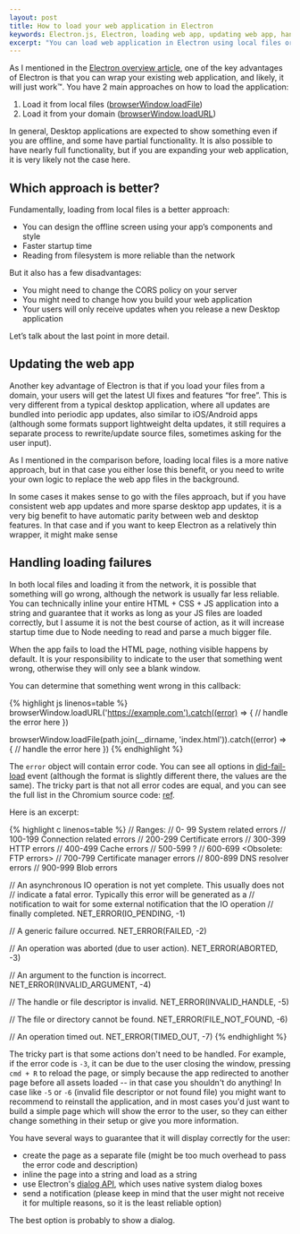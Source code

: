 ```yaml
---
layout: post
title: How to load your web application in Electron
keywords: Electron.js, Electron, loading web app, updating web app, handle Electron errors
excerpt: "You can load web application in Electron using local files or pointing to a domain"
---
```


As I mentioned in the [Electron overview article](/2025/07/13/electron-overview), one of the key advantages of Electron is that you can wrap your existing web application, and likely, it will just work™. You have 2 main approaches on how to load the application:

1. Load it from local files ([browserWindow.loadFile](https://www.electronjs.org/docs/latest/api/browser-window#winloadfilefilepath-options))
2. Load it from your domain ([browserWindow.loadURL](https://www.electronjs.org/docs/latest/api/browser-window#winloadurlurl-options))

In general, Desktop applications are expected to show something even if you are offline, and some have partial functionality. It is also possible to have nearly full functionality, but if you are expanding your web application, it is very likely not the case here.

## Which approach is better?

Fundamentally, loading from local files is a better approach:

- You can design the offline screen using your app’s components and style
- Faster startup time
- Reading from filesystem is more reliable than the network

But it also has a few disadvantages:

- You might need to change the CORS policy on your server
- You might need to change how you build your web application
- Your users will only receive updates when you release a new Desktop application

Let’s talk about the last point in more detail.

## Updating the web app

Another key advantage of Electron is that if you load your files from a domain, your users will get the latest UI fixes and features “for free”. This is very different from a typical desktop application, where all updates are bundled into periodic app updates, also similar to iOS/Android apps (although some formats support lightweight delta updates, it still requires a separate process to rewrite/update source files, sometimes asking for the user input).

As I mentioned in the comparison before, loading local files is a more native approach, but in that case you either lose this benefit, or you need to write your own logic to replace the web app files in the background.

In some cases it makes sense to go with the files approach, but if you have consistent web app updates and more sparse desktop app updates, it is a very big benefit to have automatic parity between web and desktop features. In that case and if you want to keep Electron as a relatively thin wrapper, it might make sense

## Handling loading failures

In both local files and loading it from the network, it is possible that something will go wrong, although the network is usually far less reliable. You can technically inline your entire HTML + CSS + JS application into a string and guarantee that it works as long as your JS files are loaded correctly, but I assume it is not the best course of action, as it will increase startup time due to Node needing to read and parse a much bigger file.

When the app fails to load the HTML page, nothing visible happens by default. It is your responsibility to indicate to the user that something went wrong, otherwise they will only see a blank window.

You can determine that something went wrong in this callback:

{% highlight js linenos=table %}
browserWindow.loadURL('https://example.com').catch((error) => {
    // handle the error here
})

browserWindow.loadFile(path.join(__dirname, 'index.html')).catch((error) => {
    // handle the error here
})
{% endhighlight %}

The `error` object will contain error code. You can see all options in [did-fail-load](https://www.electronjs.org/docs/latest/api/web-contents#event-did-fail-load) event (although the format is slightly different there, the values are the same). The tricky part is that not all error codes are equal, and you can see the full list in the Chromium source code: [ref](https://source.chromium.org/chromium/chromium/src/+/main:net/base/net_error_list.h).

Here is an excerpt:

{% highlight c linenos=table %}
// Ranges:
//     0- 99 System related errors
//   100-199 Connection related errors
//   200-299 Certificate errors
//   300-399 HTTP errors
//   400-499 Cache errors
//   500-599 ?
//   600-699 <Obsolete: FTP errors>
//   700-799 Certificate manager errors
//   800-899 DNS resolver errors
//   900-999 Blob errors

// An asynchronous IO operation is not yet complete.  This usually does not
// indicate a fatal error.  Typically this error will be generated as a
// notification to wait for some external notification that the IO operation
// finally completed.
NET_ERROR(IO_PENDING, -1)

// A generic failure occurred.
NET_ERROR(FAILED, -2)

// An operation was aborted (due to user action).
NET_ERROR(ABORTED, -3)

// An argument to the function is incorrect.
NET_ERROR(INVALID_ARGUMENT, -4)

// The handle or file descriptor is invalid.
NET_ERROR(INVALID_HANDLE, -5)

// The file or directory cannot be found.
NET_ERROR(FILE_NOT_FOUND, -6)

// An operation timed out.
NET_ERROR(TIMED_OUT, -7)
{% endhighlight %}

The tricky part is that some actions don't need to be handled. For example, if the error code is `-3`, it can be due to the user closing the window, pressing `cmd + R` to reload the page, or simply because the app redirected to another page before all assets loaded -- in that case you shouldn't do anything! In case like `-5` or `-6` (invalid file descriptor or not found file) you might want to recommend to reinstall the application, and in most cases you'd just want to build a simple page which will show the error to the user, so they can either change something in their setup or give you more information.

You have several ways to guarantee that it will display correctly for the user:

- create the page as a separate file (might be too much overhead to pass the error code and description)
- inline the page into a string and load as a string
- use Electron's [dialog API](https://www.electronjs.org/docs/latest/api/dialog), which uses native system dialog boxes
- send a notification (please keep in mind that the user might not receive it for multiple reasons, so it is the least reliable option)

The best option is probably to show a dialog.